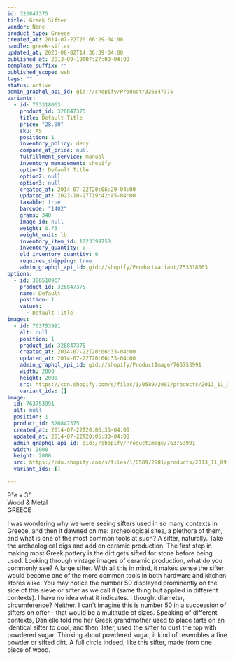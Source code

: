 ```yaml
---
id: 326847375
title: Greek Sifter
vendor: None
product_type: Greece
created_at: 2014-07-22T20:06:29-04:00
handle: greek-sifter
updated_at: 2023-08-02T14:36:39-04:00
published_at: 2013-09-19T07:27:00-04:00
template_suffix: ""
published_scope: web
tags: ""
status: active
admin_graphql_api_id: gid://shopify/Product/326847375
variants:
  - id: 753318063
    product_id: 326847375
    title: Default Title
    price: "28.00"
    sku: A5
    position: 1
    inventory_policy: deny
    compare_at_price: null
    fulfillment_service: manual
    inventory_management: shopify
    option1: Default Title
    option2: null
    option3: null
    created_at: 2014-07-22T20:06:29-04:00
    updated_at: 2023-10-27T19:42:45-04:00
    taxable: true
    barcode: "1402"
    grams: 340
    image_id: null
    weight: 0.75
    weight_unit: lb
    inventory_item_id: 1223399750
    inventory_quantity: 0
    old_inventory_quantity: 0
    requires_shipping: true
    admin_graphql_api_id: gid://shopify/ProductVariant/753318063
options:
  - id: 386510967
    product_id: 326847375
    name: Default
    position: 1
    values:
      - Default Title
images:
  - id: 763753991
    alt: null
    position: 1
    product_id: 326847375
    created_at: 2014-07-22T20:06:33-04:00
    updated_at: 2014-07-22T20:06:33-04:00
    admin_graphql_api_id: gid://shopify/ProductImage/763753991
    width: 2000
    height: 2000
    src: https://cdn.shopify.com/s/files/1/0589/2901/products/2013_11_09_Kiosk_1188.jpeg?v=1406073993
    variant_ids: []
image:
  id: 763753991
  alt: null
  position: 1
  product_id: 326847375
  created_at: 2014-07-22T20:06:33-04:00
  updated_at: 2014-07-22T20:06:33-04:00
  admin_graphql_api_id: gid://shopify/ProductImage/763753991
  width: 2000
  height: 2000
  src: https://cdn.shopify.com/s/files/1/0589/2901/products/2013_11_09_Kiosk_1188.jpeg?v=1406073993
  variant_ids: []

---
```


9"ø x 3"   
Wood & Metal  
GREECE

I was wondering why we were seeing sifters used in so many contexts in Greece, and then it dawned on me: archeological sites, a plethora of them, and what is one of the most common tools at such? A sifter, naturally. Take the archeological digs and add on ceramic production. The first step in making most Greek pottery is the dirt gets sifted for stone before being used. Looking through vintage images of ceramic production, what do you commonly see? A large sifter. With all this in mind, it makes sense the sifter would become one of the more common tools in both hardware and kitchen stores alike. You may notice the number 50 displayed prominently on the side of this sieve or sifter as we call it (same thing but applied in different contexts). I have no idea what it indicates. I thought diameter, circumference? Neither. I can't imagine this is number 50 in a succession of sifters on offer - that would be a multitude of sizes. Speaking of different contexts, Danielle told me her Greek grandmother used to place tarts on an identical sifter to cool, and then, later, used the sifter to dust the top with powdered sugar. Thinking about powdered sugar, it kind of resembles a fine powder or sifted dirt. A full circle indeed, like this sifter, made from one piece of wood.